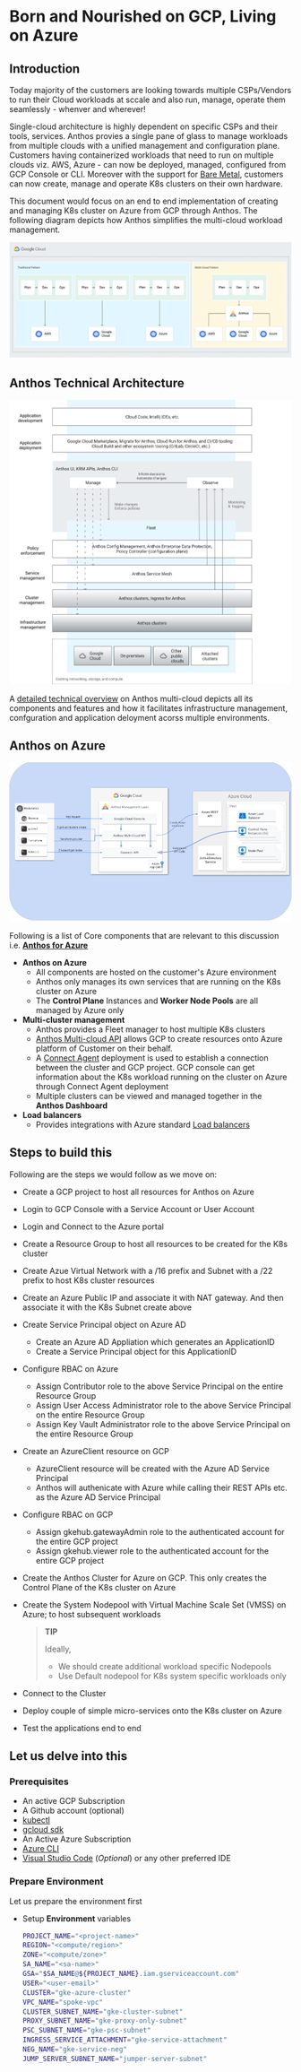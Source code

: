 # Born and Nourished on GCP, Living on Azure

## Introduction

Today majority of the customers are looking towards multiple CSPs/Vendors to run their Cloud workloads at sccale and also run, manage, operate them seamlessly - whenver and wherever!

Single-cloud architecture is highly dependent on specific CSPs and their tools, services. Anthos provies a single pane of glass to manage workloads from multiple clouds with a unified management and configuration plane. Customers having containerized workloads that need to run on multiple clouds viz. AWS, Azure - can now be deployed, managed, configured from GCP Console or CLI. Moreover with the support for [Bare Metal](https://cloud.google.com/anthos/clusters/docs/bare-metal/latest), customers can now create, manage and operate K8s clusters on their own hardware.

This document would focus on an end to end implementation of creating and managing K8s cluster on Azure from GCP through Anthos. The following diagram depicts how Anthos simplifies the multi-cloud workload management.

![why-anthos-multi-cloud](./Assets/why-anthos-multi-cloud.png)



## Anthos Technical Architecture

![anthos-18-components](./Assets/anthos-18-components.png)

A [detailed technical overview](https://cloud.google.com/anthos/docs/concepts/overview) on Anthos multi-cloud depicts all its components and features and how it facilitates infrastructure management, confguration and application deloyment acorss multiple environments.

## Anthos on Azure

![azure-architecture](./Assets/azure-architecture.png)



Following is a list of Core components that are relevant to this discussion i.e. **[Anthos for Azure](https://cloud.google.com/anthos/clusters/docs/multi-cloud/azure)**

- **Anthos on Azure**
  - All components are hosted on the customer's Azure environment
  - Anthos only manages its own services that are running on the K8s cluster on Azure
  - The **Control Plane** Instances and **Worker Node Pools** are all managed by Azure only
- **Multi-cluster management**
  - Anthos provides a Fleet manager to host multiple K8s clusters
  - [Anthos Multi-cloud API](https://cloud.google.com/anthos/clusters/docs/multi-cloud/reference/rest) allows GCP to create resources onto Azure platform of Customer on their behalf.
  - A [Connect Agent](https://cloud.google.com/anthos/fleet-management/docs/connect-agent) deployment is used to establish a connection between the cluster and GCP project. GCP console can get information about the K8s workload running on the cluster on Azure through Connect Agent deployment
  - Multiple clusters can be viewed and managed together in the **Anthos Dashboard**
- **Load balancers**
  - Provides integrations with Azure standard [Load balancers](https://cloud.google.com/anthos/clusters/docs/multi-cloud/azure/how-to/network-load-balancing)

## Steps to build this

Following are the steps we would follow as we move on:

- Create a GCP project to host all resources for Anthos on Azure

- Login to GCP Console with a Service Account or User Account

- Login and Connect to the Azure portal

- Create a Resource Group to host all resources to be created for the K8s cluster

- Create Azue Virtual Network with a /16 prefix and Subnet with a /22 prefix to host K8s cluster resources

- Create an Azure  Public IP and associate it with NAT gateway. And then associate it with the K8s Subnet create above

- Create Service Principal object on Azure AD

  - Create an Azure AD Appliation which generates an ApplicationID
  - Create a Service Principal object for this ApplicationID

- Configure RBAC on Azure

  - Assign Contributor role to the above Service Principal on the entire Resource Group
  - Assign User Access Administrator role to the above Service Principal on the entire Resource Group
  - Assign Key Vault Administrator role to the above Service Principal on the entire Resource Group

- Create an AzureClient resource on GCP

  - AzureClient resource will be created with the Azure AD Service Principal
  - Anthos will authenicate with Azure while calling their REST APIs etc. as the Azure AD Service Principal

- Configure RBAC on GCP

  - Assign gkehub.gatewayAdmin role to the authenticated account for the entire GCP project
  - Assign gkehub.viewer role to the authenticated account for the entire GCP project

- Create the Anthos Cluster for Azure on GCP. This only creates the Control Plane of the K8s cluster on Azure

- Create the System Nodepool with Virtual Machine Scale Set (VMSS) on Azure; to host subsequent workloads

  > **TIP**
  >
  > Ideally, 
  >
  > - We should create additional workload specific Nodepools
  > - Use Default nodepool for K8s system specific workloads only

  

- Connect to the Cluster

- Deploy couple of simple micro-services onto the K8s cluster on Azure

- Test the applications end to end

## Let us delve into this

### Prerequisites

- An active GCP Subscription
- A Github account (optional)
- [kubectl](https://kubernetes.io/docs/tasks/tools/)
- [gcloud sdk](https://cloud.google.com/sdk/docs/install-sdk)
- An Active Azure Subscription
- [Azure CLI](https://learn.microsoft.com/en-us/cli/azure/)
- [Visual Studio Code](https://code.visualstudio.com/download) (*Optional*) or any other preferred IDE

### Prepare Environment

Let us prepare the environment first

- Setup **Environment** variables

  ```bash
  PROJECT_NAME="<project-name>"
  REGION="<compute/region>"
  ZONE="<compute/zone>"
  SA_NAME="<sa-name>"
  GSA="$SA_NAME@${PROJECT_NAME}.iam.gserviceaccount.com"
  USER="<user-email>"
  CLUSTER="gke-azure-cluster"
  VPC_NAME="spoke-vpc"
  CLUSTER_SUBNET_NAME="gke-cluster-subnet"
  PROXY_SUBNET_NAME="gke-proxy-only-subnet"
  PSC_SUBNET_NAME="gke-psc-subnet"
  INGRESS_SERVICE_ATTACHMENT="gke-service-attachment"
  NEG_NAME="gke-service-neg"
  JUMP_SERVER_SUBNET_NAME="jumper-server-subnet"
  ```

  